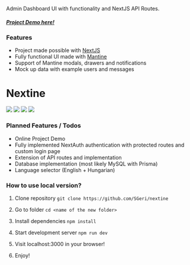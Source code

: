Admin Dashboard UI with functionality and NextJS API Routes.

##### [Project Demo here!](demo)

### Features

- Project made possible with [NextJS](https://nextjs.org)
- Fully functional UI made with [Mantine](https://mantine.dev)
- Support of Mantine modals, drawers and notifications
- Mock up data with example users and messages

# Nextine

![](https://img.shields.io/github/stars/SGeri/nextine) ![](https://img.shields.io/github/issues/SGeri/nextine) ![](https://img.shields.io/github/forks/SGeri/nextine) ![](https://img.shields.io/github/license/SGeri/nextine)

### Planned Features / Todos

- Online Project Demo
- Fully implemented NextAuth authentication with protected routes and custom login page
- Extension of API routes and implementation
- Database implementation (most likely MySQL with Prisma)
- Language selector (English + Hungarian)

### How to use local version?

1. Clone repository
   `git clone https://github.com/SGeri/nextine`

2. Go to folder
   `cd <name of the new folder>`

3. Install dependencies
   `npm install`

4. Start development server
   `npm run dev`

5. Visit localhost:3000 in your browser!

6. Enjoy!
